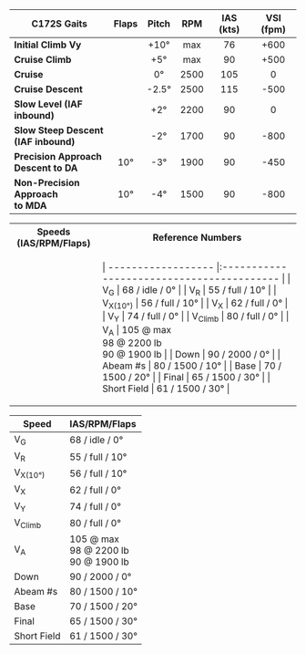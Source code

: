 | **C172S Gaits**                         | **Flaps** | **Pitch** | **RPM** | **IAS (kts)** | **VSI (fpm)** |
| --------------------------------------- |:---------:|:---------:|:-------:|:-------------:|:-------------:|
| **Initial Climb Vy**                    |           |   +10°    |   max   |      76       |     +600      |
| **Cruise Climb**                        |           |    +5°    |   max   |      90       |     +500      |
| **Cruise**                              |           |    0°     |  2500   |      105      |       0       |
| **Cruise Descent**                      |           |  \-2.5°   |  2500   |      115      |     \-500     |
| **Slow Level (IAF<br>inbound)**         |           |    +2°    |  2200   |      90       |       0       |
| **Slow Steep Descent<br>(IAF inbound)** |           |   \-2°    |  1700   |      90       |     \-800     |
| **Precision Approach<br>Descent to DA** |    10°    |   \-3°    |  1900   |      90       |     \-450     |
| **Non-Precision Approach<br>to MDA**    |    10°    |   \-4°    |  1500   |      90       |     \-800     |

<table>
<tr><th>Speeds (IAS/RPM/Flaps)</th><th>Reference Numbers</th></tr>
<tr><td>



</td><td>


| ------------------ |:----------------------------------------- |
| V<sub>G</sub>      | 68 / idle / 0°                            |
| V<sub>R</sub>      | 55 / full / 10°                           |
| V<sub>X(10°)</sub> | 56 / full / 10°                           |
| V<sub>X</sub>      | 62 / full / 0°                            |
| V<sub>Y</sub>      | 74 / full / 0°                            |
| V<sub>Climb</sub>  | 80 / full / 0°                            |
| V<sub>A</sub>      | 105 @ max<br>98 @ 2200 lb<br>90 @ 1900 lb |
| Down               | 90 / 2000 / 0°                            |
| Abeam \#s          | 80 / 1500 / 10°                           |
| Base               | 70 / 1500 / 20°                           |
| Final              | 65 / 1500 / 30°                           |
| Short Field        | 61 / 1500 / 30°                           |

</td></tr> </table>


| Speed              | IAS/RPM/Flaps                             |
| ------------------ |:----------------------------------------- |
| V<sub>G</sub>      | 68 / idle / 0°                            |
| V<sub>R</sub>      | 55 / full / 10°                           |
| V<sub>X(10°)</sub> | 56 / full / 10°                           |
| V<sub>X</sub>      | 62 / full / 0°                            |
| V<sub>Y</sub>      | 74 / full / 0°                            |
| V<sub>Climb</sub>  | 80 / full / 0°                            |
| V<sub>A</sub>      | 105 @ max<br>98 @ 2200 lb<br>90 @ 1900 lb |
| Down               | 90 / 2000 / 0°                            |
| Abeam \#s          | 80 / 1500 / 10°                           |
| Base               | 70 / 1500 / 20°                           |
| Final              | 65 / 1500 / 30°                           |
| Short Field        | 61 / 1500 / 30°                           |